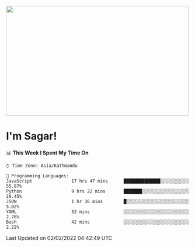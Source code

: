 
<img src="https://media.giphy.com/media/3ornk57KwDXf81rjWM/giphy.gif" width="500" height="300" frameBorder="0" class="giphy-embed" allowFullScreen></img>

#   I'm Sagar!

<!--START_SECTION:waka-->
📊 **This Week I Spent My Time On** 

```text
⌚︎ Time Zone: Asia/Kathmandu

💬 Programming Languages: 
JavaScript               17 hrs 47 mins      ██████████████░░░░░░░░░░░   55.87% 
Python                   9 hrs 22 mins       ███████░░░░░░░░░░░░░░░░░░   29.45% 
JSON                     1 hr 36 mins        █░░░░░░░░░░░░░░░░░░░░░░░░   5.02% 
YAML                     52 mins             ░░░░░░░░░░░░░░░░░░░░░░░░░   2.76% 
Bash                     42 mins             ░░░░░░░░░░░░░░░░░░░░░░░░░   2.22%

```


 Last Updated on 02/02/2022 04:42:49 UTC
<!--END_SECTION:waka-->
